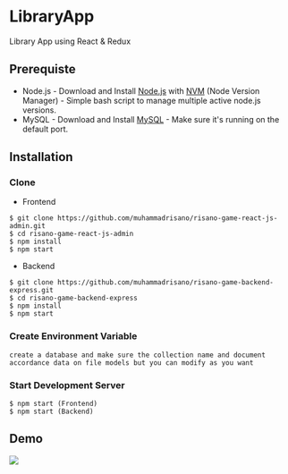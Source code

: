 # LibraryApp
Library App using React &amp; Redux

## Prerequiste
- Node.js - Download and Install [Node.js](https://nodejs.org/en/) with [NVM](https://github.com/creationix/nvm) (Node Version Manager) - Simple bash script to manage multiple active node.js versions.
- MySQL - Download and Install [MySQL](https://www.mysql.com/downloads/) - Make sure it's running on the default port.  

## Installation
### Clone
- Frontend
```
$ git clone https://github.com/muhammadrisano/risano-game-react-js-admin.git
$ cd risano-game-react-js-admin
$ npm install
$ npm start
```
- Backend
```
$ git clone https://github.com/muhammadrisano/risano-game-backend-express.git
$ cd risano-game-backend-express
$ npm install
$ npm start
```


### Create Environment Variable
```
create a database and make sure the collection name and document accordance data on file models but you can modify as you want
```

### Start Development Server
```
$ npm start (Frontend)
$ npm start (Backend)
```


## Demo

<img src="src/assets/images/git/libraribook.png"/>
